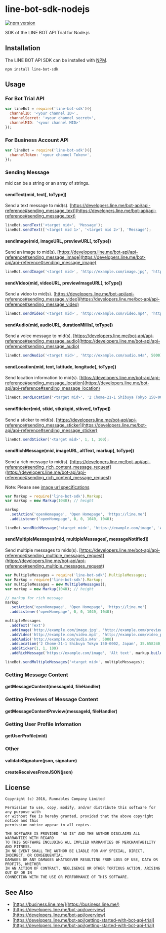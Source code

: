 line-bot-sdk-nodejs
==

[![npm version](https://badge.fury.io/js/line-bot-sdk.svg)](https://badge.fury.io/js/line-bot-sdk)

SDK of the LINE BOT API Trial for Node.js

Installation
--

The LINE BOT API SDK can be installed with [NPM](https://www.npmjs.com).

```
npm install line-bot-sdk
```

Usage
--

### For Bot Trial API
```js
var lineBot = require('line-bot-sdk')({
  channelID: '<your channel ID>',
  channelSecret: '<your channel secret>',
  channelMID: '<your channel MID>'
});
```

### For Business Account API
```js
var lineBot = require('line-bot-sdk')({
  channelToken: '<your channel Token>',
});
```

### Sending Message

mid can be a string or an array of strings.

#### sendText(mid, text[, toType])

Send a text message to mid(s).
[https://developers.line.me/bot-api/api-reference#sending_message_text](https://developers.line.me/bot-api/api-reference#sending_message_text)

```js
lineBot.sendText('<target mid>', 'Message');
lineBot.sendText(['<target mid 1>', '<target mid 2>'], 'Message');
```

#### sendImage(mid, imageURL, previewURL[, toType])

Send an image to mid(s).
[https://developers.line.me/bot-api/api-reference#sending_message_image](https://developers.line.me/bot-api/api-reference#sending_message_image)

```js
lineBot.sendImage('<target mid>', 'http://example.com/image.jpg', 'http://example.com/preview.jpg');
```

#### sendVideo(mid, videoURL, previewImageURL[, toType])

Send a video to mid(s).
[https://developers.line.me/bot-api/api-reference#sending_message_video](https://developers.line.me/bot-api/api-reference#sending_message_video)

```js
lineBot.sendVideo('<target mid>', 'http://example.com/video.mp4', 'http://example.com/video_preview.jpg');
```

#### sendAudio(mid, audioURL, durationMillis[, toType])

Send a voice message to mid(s).
[https://developers.line.me/bot-api/api-reference#sending_message_audio](https://developers.line.me/bot-api/api-reference#sending_message_audio)

```js
lineBot.sendAudio('<target mid>', 'http://example.com/audio.m4a', 5000);
```

#### sendLocation(mid, text, latitude, longitude[, toType])

Send location information to mid(s).
[https://developers.line.me/bot-api/api-reference#sending_message_location](https://developers.line.me/bot-api/api-reference#sending_message_location)

```js
lineBot.sendLocation('<target mid>', '2 Chome-21-1 Shibuya Tokyo 150-0002, Japan', 35.658240, 139.703478);
```

#### sendSticker(mid, stkid, stkpkgid, stkver[, toType])

Send a sticker to mid(s).
[https://developers.line.me/bot-api/api-reference#sending_message_sticker](https://developers.line.me/bot-api/api-reference#sending_message_sticker)

```js
lineBot.sendSticker('<target mid>', 1, 1, 100);
```

#### sendRichMessage(mid, imageURL, altText, markup[, toType])

Send a rich message to mid(s).
[https://developers.line.me/bot-api/api-reference#sending_rich_content_message_request](https://developers.line.me/bot-api/api-reference#sending_rich_content_message_request)

Note: Please see [image url specifications](https://developers.line.me/bot-api/api-reference#sending_rich_content_message_prerequisite)

```js
var Markup = require('line-bot-sdk').Markup;
var markup = new Markup(1040); // height

markup
  .setAction('openHomepage', 'Open Homepage', 'https://line.me')
  .addListener('openHomepage', 0, 0, 1040, 1040);

lineBot.sendRichMessage('<target mid>', 'https://example.com/image', 'Alt text', markup.build());
```

#### sendMultipleMessages(mid, multipleMessages[, messageNotified])

Send multiple messages to mids(s).
[https://developers.line.me/bot-api/api-reference#sending_multiple_messages_request](https://developers.line.me/bot-api/api-reference#sending_multiple_messages_request)

```js
var MultipleMessages = require('line-bot-sdk').MultipleMessages;
var Markup = require('line-bot-sdk').Markup;
var multipleMessages = new MultipleMessages();
var markup = new Markup(1040); // height

// markup for rich message
markup
  .setAction('openHomepage', 'Open Homepage', 'https://line.me')
  .addListener('openHomepage', 0, 0, 1040, 1040);

multipleMessages
  .addText('Text')
  .addImage('http://example.com/image.jpg', 'http://example.com/preview.jpg')
  .addVideo('http://example.com/video.mp4', 'http://example.com/video_preview.jpg')
  .addAudio('http://example.com/audio.m4a', 5000)
  .addLocation('2 Chome-21-1 Shibuya Tokyo 150-0002, Japan', 35.658240, 139.703478)
  .addSticker(1, 1, 100)
  .addRichMessage('https://example.com/image', 'Alt text', markup.build());

lineBot.sendMultipleMessages('<target mid>', multipleMessages);
```

### Getting Message Content

#### getMessageContent(messageId, fileHandler)

### Getting Previews of Message Content

#### getMessageContentPreview(messageId, fileHandler)

### Getting User Profile Infomation

#### getUserProfile(mid)

### Other

#### validateSignature(json, signature)

#### createReceivesFromJSON(json)

License
--

```
Copyright (c) 2016, Runnables Company Limited

Permission to use, copy, modify, and/or distribute this software for any purpose with
or without fee is hereby granted, provided that the above copyright notice and this
permission notice appear in all copies.

THE SOFTWARE IS PROVIDED "AS IS" AND THE AUTHOR DISCLAIMS ALL WARRANTIES WITH REGARD
TO THIS SOFTWARE INCLUDING ALL IMPLIED WARRANTIES OF MERCHANTABILITY AND FITNESS.
IN NO EVENT SHALL THE AUTHOR BE LIABLE FOR ANY SPECIAL, DIRECT, INDIRECT, OR CONSEQUENTIAL
DAMAGES OR ANY DAMAGES WHATSOEVER RESULTING FROM LOSS OF USE, DATA OR PROFITS, WHETHER
IN AN ACTION OF CONTRACT, NEGLIGENCE OR OTHER TORTIOUS ACTION, ARISING OUT OF OR IN
CONNECTION WITH THE USE OR PERFORMANCE OF THIS SOFTWARE.
```

See Also
--

- [https://business.line.me/](https://business.line.me/)
- [https://developers.line.me/bot-api/overview](https://developers.line.me/bot-api/overview)
- [https://developers.line.me/bot-api/getting-started-with-bot-api-trial](https://developers.line.me/bot-api/getting-started-with-bot-api-trial)
